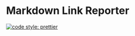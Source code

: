 # Markdown Link Reporter

[![code style: prettier](https://img.shields.io/badge/code_style-prettier-ff69b4.svg?style=flat-square)](https://github.com/prettier/prettier)
